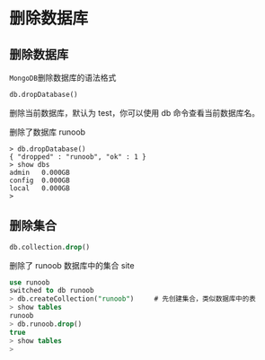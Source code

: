 # 删除数据库
## 删除数据库
`MongoDB`删除数据库的语法格式

```sql
db.dropDatabase()
```
删除当前数据库，默认为 test，你可以使用 db 命令查看当前数据库名。

删除了数据库 runoob
```sql{1}
> db.dropDatabase()
{ "dropped" : "runoob", "ok" : 1 }
> show dbs
admin   0.000GB
config  0.000GB
local   0.000GB
> 
```

## 删除集合

```sql
db.collection.drop()
```
删除了 runoob 数据库中的集合 site
```sql {6}
use runoob
switched to db runoob
> db.createCollection("runoob")     # 先创建集合，类似数据库中的表
> show tables
runoob
> db.runoob.drop()
true
> show tables
> 
```
